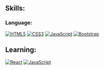 ## Skills:
### Language:
[![HTML5](https://img.shields.io/badge/HTML5-E96228?style=for-the-badge&logo=html5&logoColor=white&labelColor=000)](#)
[![CSS3](https://img.shields.io/badge/CSS3-188ECD?style=for-the-badge&logo=css3&logoColor=white&labelColor=000)](#)
[![JavaScript](https://img.shields.io/badge/JavaScript-F0DC55?style=for-the-badge&logo=javascript&logoColor=white&labelColor=000)](#)
[![Bootstrap](https://img.shields.io/badge/Bootstrap-563D7C?style=for-the-badge&logo=bootstrap&logoColor=white&labelColor=000)](#)

## Learning:

[![React](https://img.shields.io/badge/React-1FD9FE?style=for-the-badge&logo=react&logoColor=white&labelColor=000)](#)
[![JavaScript](https://img.shields.io/badge/JavaScript-F0DC55?style=for-the-badge&logo=javascript&logoColor=white&labelColor=000)](#)
